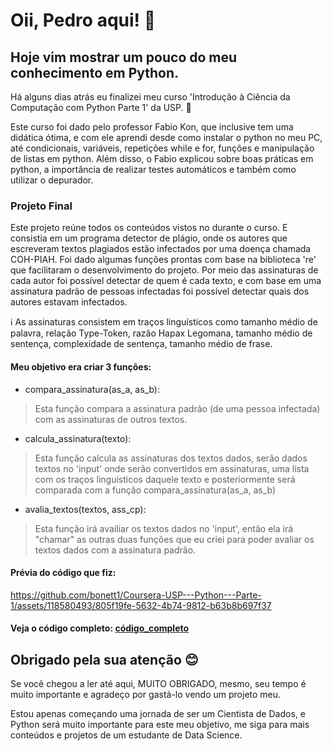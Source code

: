 # Oii, Pedro aqui! 👋
## Hoje vim mostrar um pouco do meu conhecimento em Python.
Há alguns dias atrás eu finalizei meu curso 'Introdução à Ciência da Computação com Python Parte 1' da USP. 🚀

Este curso foi dado pelo professor Fabio Kon, que inclusive tem uma didática ótima, e com ele aprendi desde como instalar o python no meu PC, até condicionais, variáveis, repetições while e for, funções e manipulação de listas em python. 
Além disso, o Fabio explicou sobre boas práticas em python, a importância de realizar testes automáticos e também como utilizar o depurador.

### Projeto Final
Este projeto reúne todos os conteúdos vistos no durante o curso. E consistia em um programa detector de plágio, onde os autores que escreveram textos plagiados estão infectados por uma doença chamada COH-PIAH.
Foi dado algumas funções prontas com base na biblioteca 're' que facilitaram o desenvolvimento do projeto. Por meio das assinaturas de cada autor foi possível detectar de quem é cada texto, e com base em uma assinatura padrão de pessoas infectadas foi possível detectar quais dos autores estavam infectados.

ℹ️ As assinaturas consistem em traços linguísticos como tamanho médio de palavra, relação Type-Token, razão Hapax Legomana, tamanho médio de sentença, complexidade de sentença, tamanho médio de frase.

#### Meu objetivo era criar 3 funções:

- compara_assinatura(as_a, as_b):
> Esta função compara a assinatura padrão (de uma pessoa infectada) com as assinaturas de outros textos.

- calcula_assinatura(texto):
> Esta função calcula as assinaturas dos textos dados, serão dados textos no 'input' onde serão convertidos em assinaturas, uma lista com os traços linguísticos daquele texto e posteriormente será comparada com a função compara_assinatura(as_a, as_b)

- avalia_textos(textos, ass_cp):
> Esta função irá availiar os textos dados no 'input', então ela irá "chamar" as outras duas funções que eu criei para poder avaliar os textos dados com a assinatura padrão.

#### Prévia do código que fiz:
https://github.com/bonett1/Coursera-USP---Python---Parte-1/assets/118580493/805f19fe-5632-4b74-9812-b63b8b697f37

#### Veja o código completo: [código_completo ](https://github.com/bonett1/Coursera-USP---Python---Parte-1/blob/e2bb10235729ef61b139cda3256ad05c2860f914/coh_piah.py)

## Obrigado pela sua atenção 😊
Se você chegou a ler até aqui, MUITO OBRIGADO, mesmo, seu tempo é muito importante e agradeço por gastá-lo vendo um projeto meu.

Estou apenas começando uma jornada de ser um Cientista de Dados, e Python será muito importante para este meu objetivo, me siga para mais conteúdos e projetos de um estudante de Data Science.
